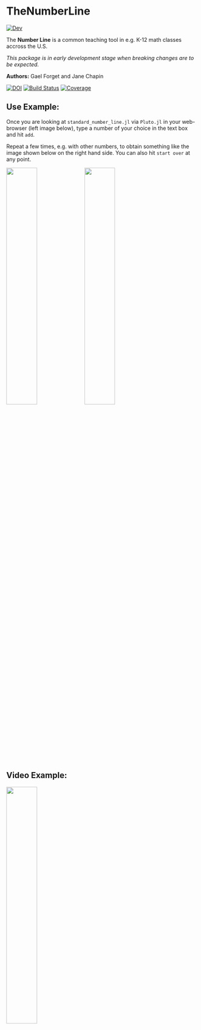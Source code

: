 # TheNumberLine

[![Dev](https://img.shields.io/badge/docs-dev-blue.svg)](https://gaelforget.github.io/TheNumberLine.jl/dev)

The **Number Line** is a common teaching tool in e.g. K-12 math classes accross the U.S.

_This package is in early development stage when breaking changes are to be expected._

**Authors:** Gael Forget and Jane Chapin

[![DOI](https://zenodo.org/badge/293410387.svg)](https://zenodo.org/badge/latestdoi/293410387)
[![Build Status](https://travis-ci.org/gaelforget/TheNumberLine.jl.svg?branch=master)](https://travis-ci.org/gaelforget/TheNumberLine.jl)
[![Coverage](https://codecov.io/gh/gaelforget/TheNumberLine.jl/branch/master/graph/badge.svg)](https://codecov.io/gh/gaelforget/TheNumberLine.jl)

## Use Example:

Once you are looking at `standard_number_line.jl` via `Pluto.jl` in your web-browser (left image below), type a number of your choice in the text box and hit `add`.

Repeat a few times, e.g. with other numbers, to obtain something like the image shown below on the right hand side. You can also hit `start over` at any point.

<img src="https://user-images.githubusercontent.com/20276764/113902244-acd17580-979d-11eb-8159-92b45bea38bb.png" width="40%">  <img src="https://user-images.githubusercontent.com/20276764/113902286-b529b080-979d-11eb-93b2-50a6174517ec.png" width="40%">

## Video Example:

[<img src="https://user-images.githubusercontent.com/20276764/92967185-cf3d2380-f446-11ea-8230-9b1a4297edfb.png" width="40%">](https://youtu.be/uR87BlJo3IY)




